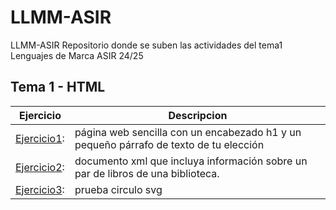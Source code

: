 # LLMM-ASIR
LLMM-ASIR
Repositorio donde se suben las actividades del tema1 Lenguajes de Marca ASIR 24/25

## Tema 1 - HTML

Ejercicio | Descripcion
----------|-----------
[Ejercicio1](/tema1/ejercicio1.html): |página web sencilla con un encabezado h1 y un pequeño párrafo de texto de tu elección
[Ejercicio2](/tema1/ejercicio2.xml): |documento xml que incluya información sobre un par de libros de una biblioteca.
[Ejercicio3](/tema1/ejercicio3.svg): |prueba circulo svg
